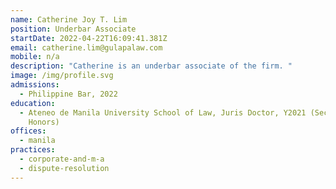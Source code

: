 ```yaml
---
name: Catherine Joy T. Lim
position: Underbar Associate
startDate: 2022-04-22T16:09:41.381Z
email: catherine.lim@gulapalaw.com
mobile: n/a
description: "Catherine is an underbar associate of the firm. "
image: /img/profile.svg
admissions:
  - Philippine Bar, 2022
education:
  - Ateneo de Manila University School of Law, Juris Doctor, Y2021 (Second
    Honors)
offices:
  - manila
practices:
  - corporate-and-m-a
  - dispute-resolution
---
```

